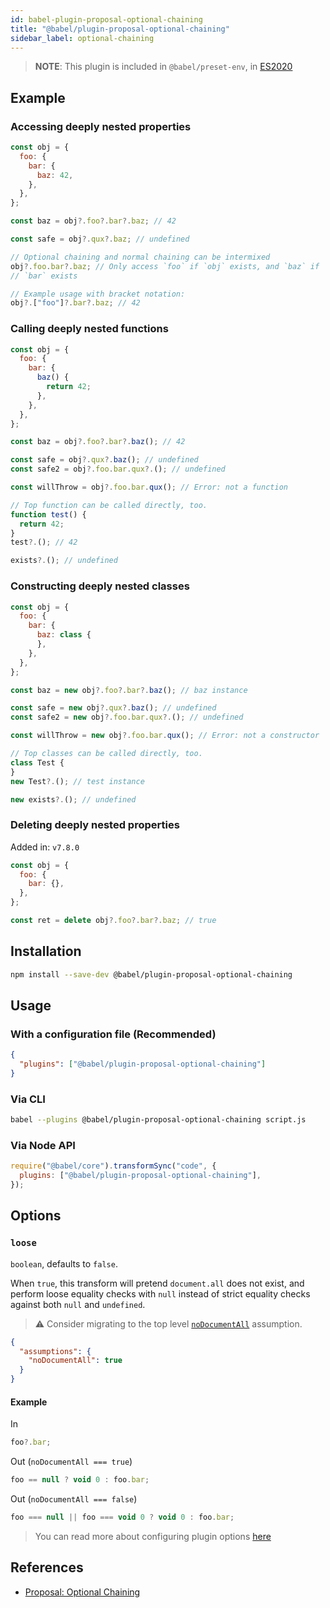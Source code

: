 ```yaml
---
id: babel-plugin-proposal-optional-chaining
title: "@babel/plugin-proposal-optional-chaining"
sidebar_label: optional-chaining
---
```


> **NOTE**: This plugin is included in `@babel/preset-env`, in [ES2020](https://github.com/tc39/proposals/blob/master/finished-proposals.md)

## Example

### Accessing deeply nested properties

```js title="JavaScript"
const obj = {
  foo: {
    bar: {
      baz: 42,
    },
  },
};

const baz = obj?.foo?.bar?.baz; // 42

const safe = obj?.qux?.baz; // undefined

// Optional chaining and normal chaining can be intermixed
obj?.foo.bar?.baz; // Only access `foo` if `obj` exists, and `baz` if
// `bar` exists

// Example usage with bracket notation:
obj?.["foo"]?.bar?.baz; // 42
```

### Calling deeply nested functions

```js title="JavaScript"
const obj = {
  foo: {
    bar: {
      baz() {
        return 42;
      },
    },
  },
};

const baz = obj?.foo?.bar?.baz(); // 42

const safe = obj?.qux?.baz(); // undefined
const safe2 = obj?.foo.bar.qux?.(); // undefined

const willThrow = obj?.foo.bar.qux(); // Error: not a function

// Top function can be called directly, too.
function test() {
  return 42;
}
test?.(); // 42

exists?.(); // undefined
```

### Constructing deeply nested classes

```js title="JavaScript"
const obj = {
  foo: {
    bar: {
      baz: class {
      },
    },
  },
};

const baz = new obj?.foo?.bar?.baz(); // baz instance

const safe = new obj?.qux?.baz(); // undefined
const safe2 = new obj?.foo.bar.qux?.(); // undefined

const willThrow = new obj?.foo.bar.qux(); // Error: not a constructor

// Top classes can be called directly, too.
class Test {
}
new Test?.(); // test instance

new exists?.(); // undefined
```

### Deleting deeply nested properties

Added in: `v7.8.0`

```js title="JavaScript"
const obj = {
  foo: {
    bar: {},
  },
};

const ret = delete obj?.foo?.bar?.baz; // true
```

## Installation

```sh title="Shell"
npm install --save-dev @babel/plugin-proposal-optional-chaining
```

## Usage

### With a configuration file (Recommended)

```json title="babel.config.json"
{
  "plugins": ["@babel/plugin-proposal-optional-chaining"]
}
```

### Via CLI

```sh title="Shell"
babel --plugins @babel/plugin-proposal-optional-chaining script.js
```

### Via Node API

```js title="JavaScript"
require("@babel/core").transformSync("code", {
  plugins: ["@babel/plugin-proposal-optional-chaining"],
});
```

## Options

### `loose`

`boolean`, defaults to `false`.

When `true`, this transform will pretend `document.all` does not exist,
and perform loose equality checks with `null` instead of strict equality checks
against both `null` and `undefined`.

> ⚠️ Consider migrating to the top level [`noDocumentAll`](assumptions.md#nodocumentall) assumption.

```json title="babel.config.json"
{
  "assumptions": {
    "noDocumentAll": true
  }
}
```

#### Example

In

```js title="JavaScript"
foo?.bar;
```

Out (`noDocumentAll === true`)

```js title="JavaScript"
foo == null ? void 0 : foo.bar;
```

Out (`noDocumentAll === false`)

```js title="JavaScript"
foo === null || foo === void 0 ? void 0 : foo.bar;
```

> You can read more about configuring plugin options [here](https://babeljs.io/docs/en/plugins#plugin-options)

## References

- [Proposal: Optional Chaining](https://github.com/tc39/proposal-optional-chaining)
